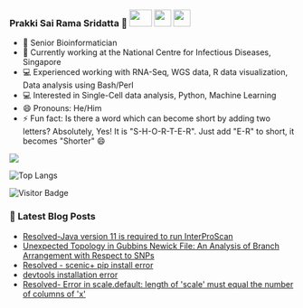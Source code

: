 ### Prakki Sai Rama Sridatta 👋 [<img src="https://img.shields.io/badge/-blue?style=flat-square&logo=Linkedin&logoColor=white&link=https://www.linkedin.com/in/prakki-sai-rama-sridatta-data" width="40" height="30">](https://www.linkedin.com/in/prakki-sai-rama-sridatta-data/) [<img src="https://upload.wikimedia.org/wikipedia/commons/archive/4/4f/20220821125552%21Twitter-logo.svg" width="30" height="30">](https://twitter.com/Prakki_Rama) [<img src="https://www.blogger.com/img/logo_blogger_40px.png" width="30" height="30">](https://asearchforsolutions.blogspot.com/)



- 🔭 Senior Bioinformatician
- 🌱 Currently working at the National Centre for Infectious Diseases, Singapore
- 💻 Experienced working with RNA-Seq, WGS data, R data visualization, Data analysis using Bash/Perl
- 💻 Interested in Single-Cell data analysis, Python, Machine Learning
- 😄 Pronouns: He/Him
- ⚡ Fun fact: Is there a word which can become short by adding two letters? Absolutely, Yes! It is "S-H-O-R-T-E-R". Just add "E-R" to short, it becomes "Shorter" 😄


<a href="https://github.com/anuraghazra/github-readme-stats">
 <img align="center" src="https://github-readme-stats.vercel.app/api?username=ramadatta&show_icons=true&repo=github-readme-stats&theme=buefy&hide=stars" />
</a>

![Top Langs](https://github-readme-stats.vercel.app/api/top-langs/?username=ramadatta&hide=TeX&layout=compact)

![Visitor Badge](https://visitor-badge.laobi.icu/badge?page_id=ramadatta.ramdatta)


### 📕 Latest Blog Posts
<!-- BLOG-POST-LIST:START -->
- [Resolved-Java version 11 is required to run InterProScan](https://asearchforsolutions.blogspot.com/2023/03/resolved-java-version-11-is-required-to.html)
- [Unexpected Topology in Gubbins Newick File: An Analysis of Branch Arrangement with Respect to SNPs](https://asearchforsolutions.blogspot.com/2023/02/a-little-notes-about-gubbins-tool-to.html)
- [Resolved - scenic+ pip install error](https://asearchforsolutions.blogspot.com/2022/12/resolved-scenic-pip-install-error.html)
- [devtools installation error](https://asearchforsolutions.blogspot.com/2022/11/devtools-installation-error.html)
- [Resolved- Error in scale.default: length of &#39;scale&#39; must equal the number of columns of &#39;x&#39;](https://asearchforsolutions.blogspot.com/2022/11/resolved-error-in-scaledefault-length.html)
<!-- BLOG-POST-LIST:END -->
